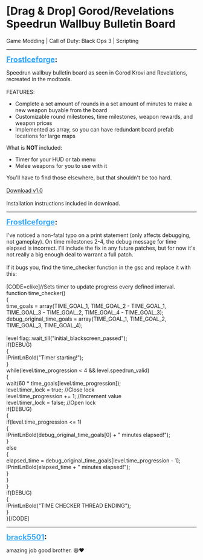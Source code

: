 # [Drag & Drop] Gorod/Revelations Speedrun Wallbuy Bulletin Board
Game Modding | Call of Duty: Black Ops 3 | Scripting

---
<strong style="font-size: 1.4em;"><span style="text-decoration: underline;text-decoration-color: #34a7f9;"><span style="color:#34a7f9;">FrostIceforge</span></span>:</strong>

<p>Speedrun wallbuy bulletin board as seen in Gorod Krovi and Revelations, recreated in the modtools.<br /><br />FEATURES:<br /><ul><li>Complete a set amount of rounds in a set amount of minutes to make a new weapon buyable from the board<br /><li>Customizable round milestones, time milestones, weapon rewards, and weapon prices<br /><li>Implemented as array, so you can have redundant board prefab locations for large maps<br /></li></li></li></ul>What is <strong>NOT </strong>included:<br /><ul><li>Timer for your HUD or tab menu<br /><li>Melee weapons for you to use with it<br /></li></li></ul>You&#39;ll have to find those elsewhere, but that shouldn&#39;t be too hard.<br /><br /><a href="https://drive.google.com/file/d/11iXdLtqPfAclmKofwJ88zJr72LfMrp7e/view?usp=sharing">Download v1.0</a><br /><br />Installation instructions included in download.</p>

---
<strong style="font-size: 1.4em;"><span style="text-decoration: underline;text-decoration-color: #34a7f9;"><span style="color:#34a7f9;">FrostIceforge</span></span>:</strong>

<p>I&#39;ve noticed a non-fatal typo on a print statement (only affects debugging, not gameplay). On time milestones 2-4, the debug message for time elapsed is incorrect. I&#39;ll include the fix in any future patches, but for now it&#39;s not really a big enough deal to warrant a full patch.<br /><br />If it bugs you, find the time_checker function in the gsc and replace it with this:<br /><br />[CODE=clike]//Sets timer to update progress every defined interval.<br />function time_checker()<br />{<br />    time_goals = array(TIME_GOAL_1, TIME_GOAL_2 - TIME_GOAL_1, TIME_GOAL_3 - TIME_GOAL_2, TIME_GOAL_4 - TIME_GOAL_3);<br />    debug_original_time_goals = array(TIME_GOAL_1, TIME_GOAL_2, TIME_GOAL_3, TIME_GOAL_4);<br /><br />    level flag::wait_till(&quot;initial_blackscreen_passed&quot;);<br />    if(DEBUG)<br />    {<br />        IPrintLnBold(&quot;Timer starting!&quot;);<br />    }<br />    while(level.time_progression &lt; 4 &amp;&amp; level.speedrun_valid)<br />    {<br />        wait(60 * time_goals[level.time_progression]);<br />        level.timer_lock = true; //Close lock<br />        level.time_progression += 1; //Increment value<br />        level.timer_lock = false; //Open lock<br />        if(DEBUG)<br />        {<br />            if(level.time_progression &lt;= 1)<br />            {<br />                IPrintLnBold(debug_original_time_goals[0] + &quot; minutes elapsed!&quot;);<br />            }<br />            else<br />            {<br />                elapsed_time = debug_original_time_goals[level.time_progression - 1];<br />                IPrintLnBold(elapsed_time + &quot; minutes elapsed!&quot;);<br />            }<br />        }<br />    }<br />    if(DEBUG)<br />    {<br />        IPrintLnBold(&quot;TIME CHECKER THREAD ENDING&quot;);<br />    }<br />}[/CODE]</p>

---
<strong style="font-size: 1.4em;"><span style="text-decoration: underline;text-decoration-color: #34a7f9;"><span style="color:#34a7f9;">brack5501</span></span>:</strong>

<p>amazing job good brother. &#128516;❤️</p>
